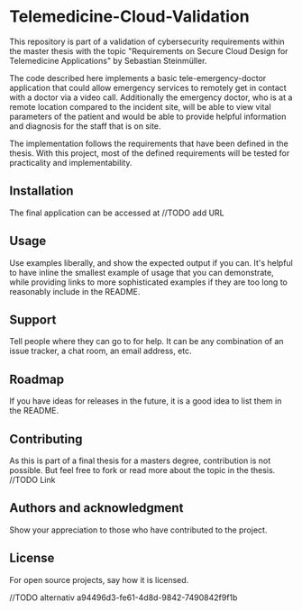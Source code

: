 # Telemedicine-Cloud-Validation
This repository is part of a validation of cybersecurity requirements
within the master thesis with the topic "Requirements on Secure Cloud Design
for Telemedicine Applications" by Sebastian Steinmüller.

The code described here implements a basic tele-emergency-doctor
application that could allow emergency services to remotely get in
contact with a doctor via a video call. Additionally the emergency
doctor, who is at a remote location compared to the incident site, will
be able to view vital parameters of the patient and would be able to
provide helpful information and diagnosis for the staff that is on site. 

The implementation follows the requirements that have been defined in
the thesis. With this project, most of the defined requirements will be
tested for practicality and implementability.

## Installation
The final application can be accessed at //TODO add URL

## Usage
Use examples liberally, and show the expected output if you can. It's helpful to have inline the smallest example of usage that you can demonstrate, while providing links to more sophisticated examples if they are too long to reasonably include in the README.

## Support
Tell people where they can go to for help. It can be any combination of an issue tracker, a chat room, an email address, etc.

## Roadmap
If you have ideas for releases in the future, it is a good idea to list them in the README.

## Contributing
As this is part of a final thesis for a masters degree, contribution is
not possible. But feel free to fork or read more about the topic in the
thesis. //TODO Link  

## Authors and acknowledgment
Show your appreciation to those who have contributed to the project.

## License
For open source projects, say how it is licensed.


//TODO alternativ a94496d3-fe61-4d8d-9842-7490842f9f1b